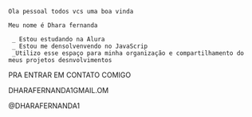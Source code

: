     Ola pessoal todos vcs uma boa vinda

    Meu nome é Dhara fernanda

     _ Estou estudando na Alura
     _ Estou me densolvenvendo no JavaScrip
     _Utilizo esse espaço para minha organização e compartilhamento do meus projetos desnvolvimentos

 PRA ENTRAR EM CONTATO COMIGO


  DHARAFERNANDA1GMAIL.OM

  
  @DHARAFERNANDA1
  
